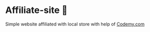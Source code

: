 # Affiliate-site :money_mouth_face:                                                              
Simple website affiliated with local store
 with help of <a href="http://johnelder.com/">Codemy.com</a>
